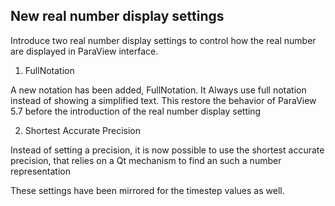 ## New real number display settings

Introduce two real number display settings to control how the real number are displayed in ParaView interface.

1. FullNotation

A new notation has been added, FullNotation.
It Always use full notation instead of showing a simplified text. This restore the behavior of ParaView 5.7 before the introduction of the real number display setting

2. Shortest Accurate Precision

Instead of setting a precision, it is now possible to use the shortest accurate precision, that relies on a Qt mechanism to find an such a number representation

These settings have been mirrored for the timestep values as well.
